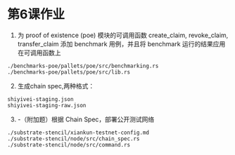 # 第6课作业

1. 为 proof of existence (poe) 模块的可调用函数 create_claim, revoke_claim, transfer_claim 添加 benchmark 用例，并且将 benchmark 运行的结果应用在可调用函数上

```
./benchmarks-poe/pallets/poe/src/benchmarking.rs
./benchmarks-poe/pallets/poe/src/lib.rs
```

2. 生成chain spec,两种格式：

```
shiyivei-staging.json
shiyivei-staging-raw.json
```

3. -（附加题）根据 Chain Spec，部署公开测试网络

```
./substrate-stencil/xiankun-testnet-config.md
./substrate-stencil/node/src/chain_spec.rs
./substrate-stencil/node/src/command.rs
```